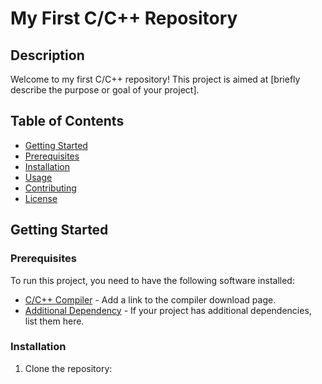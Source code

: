 # My First C/C++ Repository

## Description

Welcome to my first C/C++ repository! This project is aimed at [briefly describe the purpose or goal of your project].

## Table of Contents

- [Getting Started](#getting-started)
- [Prerequisites](#prerequisites)
- [Installation](#installation)
- [Usage](#usage)
- [Contributing](#contributing)
- [License](#license)

## Getting Started

### Prerequisites

To run this project, you need to have the following software installed:

- [C/C++ Compiler](#) - Add a link to the compiler download page.
- [Additional Dependency](#) - If your project has additional dependencies, list them here.

### Installation

1. Clone the repository:
